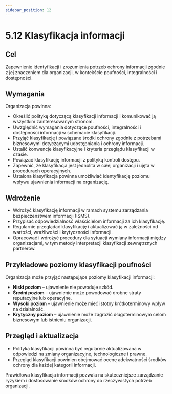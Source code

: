 ```yaml
---
sidebar_position: 12
---
```


# 5.12 Klasyfikacja informacji

## Cel

Zapewnienie identyfikacji i zrozumienia potrzeb ochrony informacji zgodnie z jej znaczeniem dla organizacji, w kontekście poufności, integralności i dostępności.

## Wymagania

Organizacja powinna:

- Określić politykę dotyczącą klasyfikacji informacji i komunikować ją wszystkim zainteresowanym stronom.
- Uwzględnić wymagania dotyczące poufności, integralności i dostępności informacji w schemacie klasyfikacji.
- Przyjąć klasyfikację i powiązane środki ochrony zgodnie z potrzebami biznesowymi dotyczącymi udostępniania i ochrony informacji.
- Ustalić konwencje klasyfikacyjne i kryteria przeglądu klasyfikacji w czasie.
- Powiązać klasyfikację informacji z polityką kontroli dostępu.
- Zapewnić, że klasyfikacja jest jednolita w całej organizacji i ujęta w procedurach operacyjnych.
- Ustalona klasyfikacja powinna umożliwiać identyfikację poziomu wpływu ujawnienia informacji na organizację.

## Wdrożenie

- Wdrożyć klasyfikację informacji w ramach systemu zarządzania bezpieczeństwem informacji (ISMS).
- Przypisać odpowiedzialność właścicielom informacji za ich klasyfikację.
- Regularnie przeglądać klasyfikację i aktualizować ją w zależności od wartości, wrażliwości i krytyczności informacji.
- Opracować i wdrożyć procedury dla sytuacji wymiany informacji między organizacjami, w tym metody interpretacji klasyfikacji zewnętrznych partnerów.

## Przykładowe poziomy klasyfikacji poufności

Organizacja może przyjąć następujące poziomy klasyfikacji informacji:

- **Niski poziom** – ujawnienie nie powoduje szkód.
- **Średni poziom** – ujawnienie może powodować drobne straty reputacyjne lub operacyjne.
- **Wysoki poziom** – ujawnienie może mieć istotny krótkoterminowy wpływ na działalność.
- **Krytyczny poziom** – ujawnienie może zagrozić długoterminowym celom biznesowym lub istnieniu organizacji.

## Przegląd i aktualizacja

- Polityka klasyfikacji powinna być regularnie aktualizowana w odpowiedzi na zmiany organizacyjne, technologiczne i prawne.
- Przegląd klasyfikacji powinien obejmować ocenę adekwatności środków ochrony dla każdej kategorii informacji.

Prawidłowa klasyfikacja informacji pozwala na skuteczniejsze zarządzanie ryzykiem i dostosowanie środków ochrony do rzeczywistych potrzeb organizacji.
